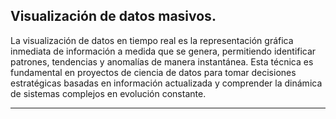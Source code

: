 ## Visualización de datos masivos.

La visualización de datos en tiempo real es la representación gráfica inmediata de información a medida que se genera, permitiendo identificar patrones, tendencias y anomalías de manera instantánea. Esta técnica es fundamental en proyectos de ciencia de datos para tomar decisiones estratégicas basadas en información actualizada y comprender la dinámica de sistemas complejos en evolución constante.
___________________
> 
